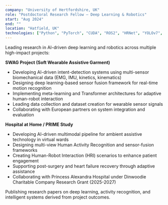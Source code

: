 ```yaml
---
company: "University of Hertfordshire, UK"
role: "Postdoctoral Research Fellow — Deep Learning & Robotics"
start: "Aug 2024"
end: ""
location: "Hatfield, UK"
technologies: ["Python", "PyTorch", "CUDA", "ROS2", "HRNet", "YOLOv7", "Meta-Learning", "Transformers", "Edge AI", "Deep Learning", "Sensor Fusion"]
---
```


Leading research in AI-driven deep learning and robotics across multiple high-impact projects:

**SWAG Project (Soft Wearable Assistive Garment)**
- Developing AI-driven intent-detection systems using multi-sensor biomechanical data (EMG, IMU, kinetics, kinematics)
- Designing deep learning-based sensor fusion framework for real-time motion recognition
- Implementing meta-learning and Transformer architectures for adaptive human-robot interaction
- Leading data collection and dataset creation for wearable sensor signals
- Collaborating with European partners on system integration and evaluation

**Hospital at Home / PRIME Study**
- Developing AI-driven multimodal pipeline for ambient assistive technology in virtual wards
- Designing multi-view Human Activity Recognition and sensor-fusion frameworks
- Creating Human-Robot Interaction (HRI) scenarios to enhance patient engagement
- Supporting post-surgery and heart failure recovery through adaptive assistance
- Collaborating with Princess Alexandra Hospital under Dinwoodie Charitable Company Research Grant (2025-2027)

Publishing research papers on deep learning, activity recognition, and intelligent systems derived from project outcomes.

